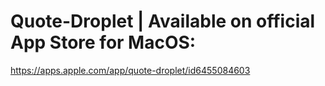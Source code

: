 # Quote-Droplet | Available on official App Store for MacOS:

https://apps.apple.com/app/quote-droplet/id6455084603
